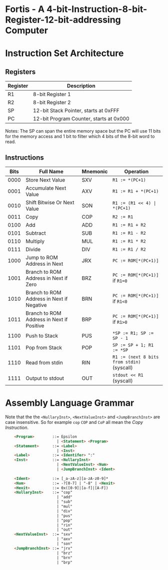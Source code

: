 # Fortis - A 4-bit-Instruction-8-bit-Register-12-bit-addressing Computer

# Instruction Set Architecture

## Registers
| Register | Description |
| -------- | ----------- |
| R1 | 8-bit Register 1 |
| R2 | 8-bit Register 2 |
| SP | 12-bit Stack Pointer, starts at 0xFFF |
| PC | 12-bit Program Counter, starts at 0x000 |

Notes: The SP can span the entire memory space but the PC will use 11 bits for the memory access and 1 bit to filter which 4 bits of the 8-bit word to read.

## Instructions

| Bits | Full Name | Mnemonic | Operation |
| ---- | --------- | -------- | --------- |
| 0000 | Store Next Value | SXV | `R1 := *(PC+1)` |
| 0001 | Accumulate Next Value | AXV | `R1 := R1 + *(PC+1)` |
| 0010 | Shift Bitwise Or Next Value | SON | `R1 := (R1 << 4) \| *(PC+1)` |
| 0011 | Copy | COP | `R2 := R1` |
| 0100 | Add | ADD | `R1 := R1 + R2` |
| 0101 | Subtract | SUB | `R1 := R1 - R2` |
| 0110 | Multiply | MUL | `R1 := R1 * R2` |
| 0111 | Divide | DIV | `R1 := R1 / R2` |
| 1000 | Jump to ROM Address in Next  | JRX | `PC := ROM[*(PC+1)]` |
| 1001 | Branch to ROM Address in Next if Zero | BRZ | `PC := ROM[*(PC+1)]` if `R1=0` |
| 1010 | Branch to ROM Address in Next if Negative | BRN | `PC := ROM[*(PC+1)]` if `R1<0` |
| 1011 | Branch to ROM Address in Next if Positive | BRP | `PC := ROM[*(PC+1)]` if `R1>0` |
| 1100 | Push to Stack | PUS | `*SP := R1; SP := SP - 1` |
| 1101 | Pop from Stack | POP | `SP := SP + 1; R1 := *SP` |
| 1110 | Read from stdin | RIN | `R1 := (next 8 bits from stdin)` (syscall) |
| 1111 | Output to stdout | OUT | `stdout << R1` (syscall) |

# Assembly Language Grammar
Note that the the `<NullaryInst>`, `<NextValueInst>` and `<JumpBranchInst>` are case insensitive.
So for example `cop` `COP` and `CoP` all mean the *Copy Instruction*.

```html
    <Program>        ::= Epsilon
                       | <Statement> <Program>
    <Statement>      ::= <Label>
                       | <Inst>
    <Label>          ::= <Identifer> ":"
    <Inst>           ::= <NullaryInst>
                       | <NextValueInst> <Num>
                       | <JumpBranchInst> <Ident>
    
    <Ident>          ::= [_a-zA-z][a-zA-z0-9]*
    <Num>            ::= -?[0-7] | "-8" | <Hexit>
    <Hexit>          ::= 0x([0-9]|[a-f]|[A-F])
    <NullaryInst>    ::= "cop"
                       | "add"
                       | "sub"
                       | "mul"
                       | "div"
                       | "pus"
                       | "pop"
                       | "rin"
                       | "out"
    <NextValueInst>  ::= "sxv"
                       | "axv"
                       | "son"
    <JumpBranchInst> ::= "jrx"
                       | "brz"
                       | "brn"
                       | "brp"
```
